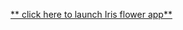 [** click here to launch Iris flower app**](https://irisflowerapp-ripwlmfmctrzqphjapj97t.streamlit.app/)
